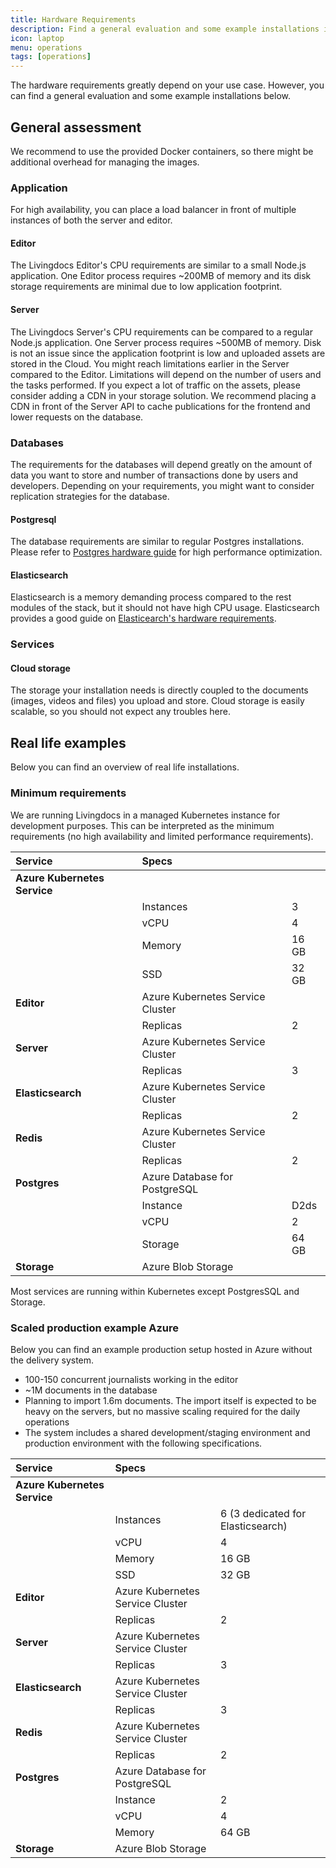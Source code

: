 ```yaml
---
title: Hardware Requirements
description: Find a general evaluation and some example installations in here.
icon: laptop
menu: operations
tags: [operations]
---
```


The hardware requirements greatly depend on your use case. However, you can find a general evaluation and some example installations below.

## General assessment

We recommend to use the provided Docker containers, so there might be additional overhead for managing the images.

### Application

For high availability, you can place a load balancer in front of multiple instances of both the server and editor.

#### Editor

The Livingdocs Editor's CPU requirements are similar to a small Node.js application. One Editor process requires ~200MB of memory and its disk storage requirements are minimal due to low application footprint.

#### Server

The Livingdocs Server's CPU requirements can be compared to a regular Node.js application. One Server process requires ~500MB of memory. Disk is not an issue since the application footprint is low and uploaded assets are stored in the Cloud. You might reach limitations earlier in the Server compared to the Editor. Limitations will depend on the number of users and the tasks performed.
If you expect a lot of traffic on the assets, please consider adding a CDN in your storage solution.
We recommend placing a CDN in front of the Server API to cache publications for the frontend and lower requests on the database.

### Databases

The requirements for the databases will depend greatly on the amount of data you want to store and number of transactions done by users and developers. Depending on your requirements, you might want to consider replication strategies for the database.

#### Postgresql

The database requirements are similar to regular Postgres installations. Please refer to [Postgres hardware guide](https://wiki.postgresql.org/wiki/Performance_Optimization) for high performance optimization.

#### Elasticsearch

Elasticsearch is a memory demanding process compared to the rest modules of the stack, but it should not have high CPU usage. Elasticsearch provides a good guide on [Elasticearch's hardware requirements](https://www.elastic.co/guide/en/elasticsearch/guide/master/hardware.html).

### Services

#### Cloud storage

The storage your installation needs is directly coupled to the documents (images, videos and files) you upload and store. Cloud storage is easily scalable, so you should not expect any troubles here.

## Real life examples

Below you can find an overview of real life installations.

### Minimum requirements

We are running Livingdocs in a managed Kubernetes instance for development purposes. This can be interpreted as the minimum requirements (no high availability and limited performance requirements).

Service | Specs | |
:--- | :--- | ---
**Azure Kubernetes Service** | 
| | Instances | 3
| | vCPU | 4
| | Memory | 16 GB
| | SSD | 32 GB
**Editor** | Azure Kubernetes Service Cluster
| | Replicas | 2
**Server** | Azure Kubernetes Service Cluster
| | Replicas | 3
**Elasticsearch** | Azure Kubernetes Service Cluster
| | Replicas | 2
**Redis** | Azure Kubernetes Service Cluster
| | Replicas | 2
**Postgres** | Azure Database for PostgreSQL
| | Instance | D2ds
| | vCPU | 2
| | Storage | 64 GB
**Storage** | Azure Blob Storage

Most services are running within Kubernetes except PostgresSQL and Storage.


### Scaled production example Azure

Below you can find an example production setup hosted in Azure without the delivery system.

- 100-150 concurrent journalists working in the editor
- ~1M documents in the database
- Planning to import 1.6m documents. The import itself is expected to be heavy on the servers, but no massive scaling required for the daily operations
- The system includes a shared development/staging environment and production environment with the following specifications.

Service | Specs | |
:--- | :--- | ---
**Azure Kubernetes Service** | 
| | Instances | 6 (3 dedicated for Elasticsearch)
| | vCPU | 4
| | Memory | 16 GB
| | SSD | 32 GB
**Editor** | Azure Kubernetes Service Cluster
| | Replicas | 2
**Server** | Azure Kubernetes Service Cluster
| | Replicas | 3
**Elasticsearch** | Azure Kubernetes Service Cluster
| | Replicas | 3
**Redis** | Azure Kubernetes Service Cluster
| | Replicas | 2
**Postgres** | Azure Database for PostgreSQL
| | Instance | 2
| | vCPU | 4
| | Memory | 64 GB
**Storage** | Azure Blob Storage
